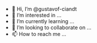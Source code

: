 - 👋 Hi, I’m @gustavof-ciandt
- 👀 I’m interested in ...
- 🌱 I’m currently learning ...
- 💞️ I’m looking to collaborate on ...
- 📫 How to reach me ...

<!---
gustavof-ciandt/gustavof-ciandt is a ✨ special ✨ repository because its `README.md` (this file) appears on your GitHub profile.
You can click the Preview link to take a look at your changes.
--->
